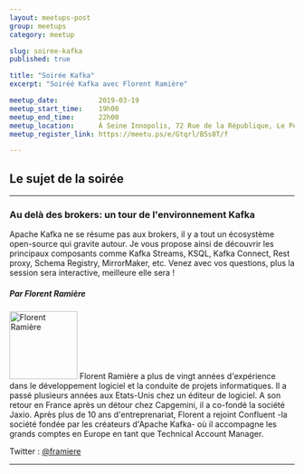 ```yaml
---
layout: meetups-post
group: meetups
category: meetup

slug: soiree-kafka
published: true

title: "Soirée Kafka"
excerpt: "Soiréé Kafka avec Florent Ramière"

meetup_date:          2019-03-19
meetup_start_time:    19h00
meetup_end_time:      22h00
meetup_location:      À Seine Innopolis, 72 Rue de la République, Le Petit Quevilly
meetup_register_link: https://meetu.ps/e/Gtqrl/B5s8T/f

---
```


## Le sujet de la soirée

---

### Au delà des brokers: un tour de l'environnement Kafka

Apache Kafka ne se résume pas aux brokers, il y a tout un écosystème open-source qui gravite autour. Je vous propose ainsi de découvrir les principaux composants comme Kafka Streams, KSQL, Kafka Connect, Rest proxy, Schema Registry, MirrorMaker, etc.
Venez avec vos questions, plus la session sera interactive, meilleure elle sera !

##### Par Florent Ramière

<img src="/images/meetups/speakers/florent-ramiere.jpeg" alt="Florent Ramière" width="120" class="alignleft" />
Florent Ramière a plus de vingt années d'expérience dans le développement logiciel et la conduite de projets informatiques. Il a passé plusieurs années aux Etats-Unis chez un éditeur de logiciel. A son retour en France après un détour chez Capgemini, il a co-fondé la société Jaxio. Après plus de 10 ans d'entreprenariat, Florent a rejoint Confluent -la société fondée par les créateurs d'Apache Kafka- où il accompagne les grands comptes en Europe en tant que Technical Account Manager.

Twitter : [@framiere](https://twitter.com/framiere)

---

